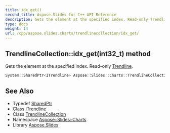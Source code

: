 ```yaml
---
title: idx_get()
second_title: Aspose.Slides for C++ API Reference
description: Gets the element at the specified index. Read-only Trendline.
type: docs
weight: 14
url: /cpp/aspose.slides.charts/trendlinecollection/idx_get/
---
```

## TrendlineCollection::idx_get(int32_t) method


Gets the element at the specified index. Read-only [Trendline](../../trendline/).

```cpp
System::SharedPtr<ITrendline> Aspose::Slides::Charts::TrendlineCollection::idx_get(int32_t index) override
```

## See Also

* Typedef [SharedPtr](../../system/sharedptr/)
* Class [ITrendline](../itrendline/)
* Class [TrendlineCollection](./)
* Namespace [Aspose::Slides::Charts](../)
* Library [Aspose.Slides](../../)